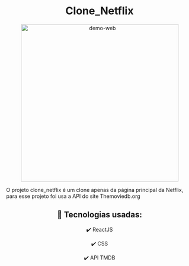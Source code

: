   <h1 align="center"> Clone_Netflix </h1>

<div align="center">
 <img src="./public/github/netflix.gif" alt="demo-web" height="425" />
</div>

<p>
  O projeto clone_netflix é um clone apenas da página principal da Netflix, para esse projeto foi usa a API do site Themoviedb.org
</p>

<div align="center">

## 🚀 Tecnologias usadas:

✔️ ReactJS

✔️ CSS

✔️ API TMDB

</div>
